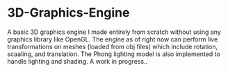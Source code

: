 # 3D-Graphics-Engine

A basic 3D graphics engine I made entirely from scratch without using any graphics library like OpenGL. The engine as of right now can perform live transformations
on meshes (loaded from obj files) which include rotation, scaaling, and translation. The Phong lighting model is also implemented to handle lighting and shading. A work
in progress..


